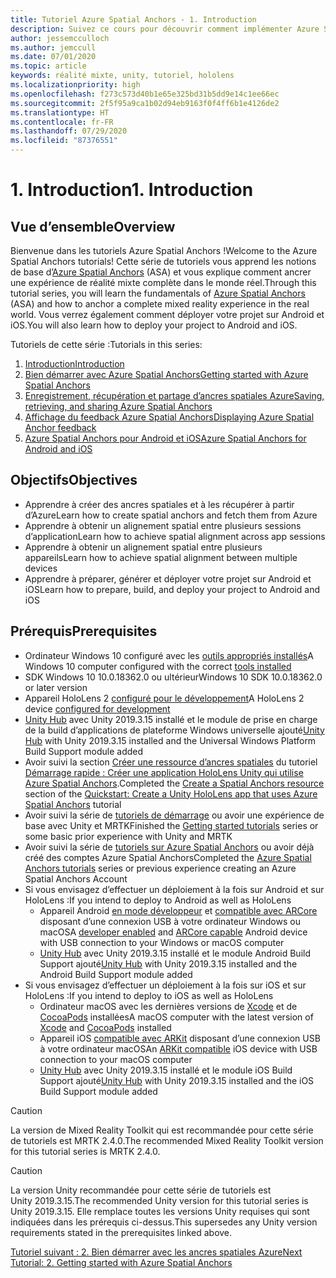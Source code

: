 ```yaml
---
title: Tutoriel Azure Spatial Anchors - 1. Introduction
description: Suivez ce cours pour découvrir comment implémenter Azure Spatial Anchors dans une application de réalité mixte.
author: jessemcculloch
ms.author: jemccull
ms.date: 07/01/2020
ms.topic: article
keywords: réalité mixte, unity, tutoriel, hololens
ms.localizationpriority: high
ms.openlocfilehash: f273c573d40b1e65e325bd31b5dd9e14c1ee66ec
ms.sourcegitcommit: 2f5f95a9ca1b02d94eb9163f0f4ff6b1e4126de2
ms.translationtype: HT
ms.contentlocale: fr-FR
ms.lasthandoff: 07/29/2020
ms.locfileid: "87376551"
---
```

# <a name="1-introduction"></a><span data-ttu-id="704a7-105">1. Introduction</span><span class="sxs-lookup"><span data-stu-id="704a7-105">1. Introduction</span></span>

## <a name="overview"></a><span data-ttu-id="704a7-106">Vue d’ensemble</span><span class="sxs-lookup"><span data-stu-id="704a7-106">Overview</span></span>

<span data-ttu-id="704a7-107">Bienvenue dans les tutoriels Azure Spatial Anchors !</span><span class="sxs-lookup"><span data-stu-id="704a7-107">Welcome to the Azure Spatial Anchors tutorials!</span></span> <span data-ttu-id="704a7-108">Cette série de tutoriels vous apprend les notions de base d’<a href="https://azure.microsoft.com/services/spatial-anchors" target="_blank">Azure Spatial Anchors</a> (ASA) et vous explique comment ancrer une expérience de réalité mixte complète dans le monde réel.</span><span class="sxs-lookup"><span data-stu-id="704a7-108">Through this tutorial series, you will learn the fundamentals of <a href="https://azure.microsoft.com/services/spatial-anchors" target="_blank">Azure Spatial Anchors</a> (ASA) and how to anchor a complete mixed reality experience in the real world.</span></span> <span data-ttu-id="704a7-109">Vous verrez également comment déployer votre projet sur Android et iOS.</span><span class="sxs-lookup"><span data-stu-id="704a7-109">You will also learn how to deploy your project to Android and iOS.</span></span>

<span data-ttu-id="704a7-110">Tutoriels de cette série :</span><span class="sxs-lookup"><span data-stu-id="704a7-110">Tutorials in this series:</span></span>

1. [<span data-ttu-id="704a7-111">Introduction</span><span class="sxs-lookup"><span data-stu-id="704a7-111">Introduction</span></span>](mr-learning-asa-01.md)
2. [<span data-ttu-id="704a7-112">Bien démarrer avec Azure Spatial Anchors</span><span class="sxs-lookup"><span data-stu-id="704a7-112">Getting started with Azure Spatial Anchors</span></span>](mr-learning-asa-02.md)
3. [<span data-ttu-id="704a7-113">Enregistrement, récupération et partage d’ancres spatiales Azure</span><span class="sxs-lookup"><span data-stu-id="704a7-113">Saving, retrieving, and sharing Azure Spatial Anchors</span></span>](mr-learning-asa-03.md)
4. [<span data-ttu-id="704a7-114">Affichage du feedback Azure Spatial Anchors</span><span class="sxs-lookup"><span data-stu-id="704a7-114">Displaying Azure Spatial Anchor feedback</span></span>](mr-learning-asa-04.md)
5. [<span data-ttu-id="704a7-115">Azure Spatial Anchors pour Android et iOS</span><span class="sxs-lookup"><span data-stu-id="704a7-115">Azure Spatial Anchors for Android and iOS</span></span>](mr-learning-asa-05.md)

## <a name="objectives"></a><span data-ttu-id="704a7-116">Objectifs</span><span class="sxs-lookup"><span data-stu-id="704a7-116">Objectives</span></span>

* <span data-ttu-id="704a7-117">Apprendre à créer des ancres spatiales et à les récupérer à partir d’Azure</span><span class="sxs-lookup"><span data-stu-id="704a7-117">Learn how to create spatial anchors and fetch them from Azure</span></span>
* <span data-ttu-id="704a7-118">Apprendre à obtenir un alignement spatial entre plusieurs sessions d’application</span><span class="sxs-lookup"><span data-stu-id="704a7-118">Learn how to achieve spatial alignment across app sessions</span></span>
* <span data-ttu-id="704a7-119">Apprendre à obtenir un alignement spatial entre plusieurs appareils</span><span class="sxs-lookup"><span data-stu-id="704a7-119">Learn how to achieve spatial alignment between multiple devices</span></span>
* <span data-ttu-id="704a7-120">Apprendre à préparer, générer et déployer votre projet sur Android et iOS</span><span class="sxs-lookup"><span data-stu-id="704a7-120">Learn how to prepare, build, and deploy your project to Android and iOS</span></span>

## <a name="prerequisites"></a><span data-ttu-id="704a7-121">Prérequis</span><span class="sxs-lookup"><span data-stu-id="704a7-121">Prerequisites</span></span>

* <span data-ttu-id="704a7-122">Ordinateur Windows 10 configuré avec les [outils appropriés installés](install-the-tools.md)</span><span class="sxs-lookup"><span data-stu-id="704a7-122">A Windows 10 computer configured with the correct [tools installed](install-the-tools.md)</span></span>
* <span data-ttu-id="704a7-123">SDK Windows 10 10.0.18362.0 ou ultérieur</span><span class="sxs-lookup"><span data-stu-id="704a7-123">Windows 10 SDK 10.0.18362.0 or later version</span></span>
* <span data-ttu-id="704a7-124">Appareil HoloLens 2 [configuré pour le développement](using-visual-studio.md#enabling-developer-mode)</span><span class="sxs-lookup"><span data-stu-id="704a7-124">A HoloLens 2 device [configured for development](using-visual-studio.md#enabling-developer-mode)</span></span>
* <span data-ttu-id="704a7-125"><a href="https://docs.unity3d.com/Manual/GettingStartedInstallingHub.html" target="_blank">Unity Hub</a> avec Unity 2019.3.15 installé et le module de prise en charge de la build d’applications de plateforme Windows universelle ajouté</span><span class="sxs-lookup"><span data-stu-id="704a7-125"><a href="https://docs.unity3d.com/Manual/GettingStartedInstallingHub.html" target="_blank">Unity Hub</a> with Unity 2019.3.15 installed and the Universal Windows Platform Build Support module added</span></span>
* <span data-ttu-id="704a7-126">Avoir suivi la section [Créer une ressource d’ancres spatiales](https://docs.microsoft.com/azure/spatial-anchors/quickstarts/get-started-unity-hololens#create-a-spatial-anchors-resource) du tutoriel [Démarrage rapide : Créer une application HoloLens Unity qui utilise Azure Spatial Anchors](https://docs.microsoft.com/azure/spatial-anchors/quickstarts/get-started-unity-hololens).</span><span class="sxs-lookup"><span data-stu-id="704a7-126">Completed the [Create a Spatial Anchors resource](https://docs.microsoft.com/azure/spatial-anchors/quickstarts/get-started-unity-hololens#create-a-spatial-anchors-resource) section of the [Quickstart: Create a Unity HoloLens app that uses Azure Spatial Anchors](https://docs.microsoft.com/azure/spatial-anchors/quickstarts/get-started-unity-hololens) tutorial</span></span>
* <span data-ttu-id="704a7-127">Avoir suivi la série de [tutoriels de démarrage](mr-learning-base-01.md) ou avoir une expérience de base avec Unity et MRTK</span><span class="sxs-lookup"><span data-stu-id="704a7-127">Finished the [Getting started tutorials](mr-learning-base-01.md) series or some basic prior experience with Unity and MRTK</span></span>
* <span data-ttu-id="704a7-128">Avoir suivi la série de [tutoriels sur Azure Spatial Anchors](mr-learning-asa-01.md) ou avoir déjà créé des comptes Azure Spatial Anchors</span><span class="sxs-lookup"><span data-stu-id="704a7-128">Completed the [Azure Spatial Anchors tutorials](mr-learning-asa-01.md) series or previous experience creating an Azure Spatial Anchors Account</span></span>
* <span data-ttu-id="704a7-129">Si vous envisagez d’effectuer un déploiement à la fois sur Android et sur HoloLens :</span><span class="sxs-lookup"><span data-stu-id="704a7-129">If you intend to deploy to Android as well as HoloLens</span></span>
  * <span data-ttu-id="704a7-130">Appareil Android <a href="https://developer.android.com/studio/debug/dev-options" target="_blank">en mode développeur</a> et <a href="https://developers.google.com/ar/discover/supported-devices" target="_blank">compatible avec ARCore</a> disposant d’une connexion USB à votre ordinateur Windows ou macOS</span><span class="sxs-lookup"><span data-stu-id="704a7-130">A <a href="https://developer.android.com/studio/debug/dev-options" target="_blank">developer enabled</a> and <a href="https://developers.google.com/ar/discover/supported-devices" target="_blank">ARCore capable</a> Android device with USB connection to your Windows or macOS computer</span></span>
  * <span data-ttu-id="704a7-131"><a href="https://docs.unity3d.com/Manual/GettingStartedInstallingHub.html" target="_blank">Unity Hub</a> avec Unity 2019.3.15 installé et le module Android Build Support ajouté</span><span class="sxs-lookup"><span data-stu-id="704a7-131"><a href="https://docs.unity3d.com/Manual/GettingStartedInstallingHub.html" target="_blank">Unity Hub</a> with Unity 2019.3.15 installed and the Android Build Support module added</span></span>
* <span data-ttu-id="704a7-132">Si vous envisagez d’effectuer un déploiement à la fois sur iOS et sur HoloLens :</span><span class="sxs-lookup"><span data-stu-id="704a7-132">If you intend to deploy to iOS as well as HoloLens</span></span>
  * <span data-ttu-id="704a7-133">Ordinateur macOS avec les dernières versions de <a href="https://geo.itunes.apple.com/us/app/xcode/id497799835?mt=12" target="_blank">Xcode</a> et de <a href="https://cocoapods.org" target="_blank">CocoaPods</a> installées</span><span class="sxs-lookup"><span data-stu-id="704a7-133">A macOS computer with the latest version of <a href="https://geo.itunes.apple.com/us/app/xcode/id497799835?mt=12" target="_blank">Xcode</a> and <a href="https://cocoapods.org" target="_blank">CocoaPods</a> installed</span></span>
  * <span data-ttu-id="704a7-134">Appareil iOS <a href="https://developer.apple.com/documentation/arkit/verifying_device_support_and_user_permission" target="_blank">compatible avec ARKit</a> disposant d’une connexion USB à votre ordinateur macOS</span><span class="sxs-lookup"><span data-stu-id="704a7-134">An <a href="https://developer.apple.com/documentation/arkit/verifying_device_support_and_user_permission" target="_blank">ARKit compatible</a> iOS device with USB connection to your macOS computer</span></span>
  * <span data-ttu-id="704a7-135"><a href="https://docs.unity3d.com/Manual/GettingStartedInstallingHub.html" target="_blank">Unity Hub</a> avec Unity 2019.3.15 installé et le module iOS Build Support ajouté</span><span class="sxs-lookup"><span data-stu-id="704a7-135"><a href="https://docs.unity3d.com/Manual/GettingStartedInstallingHub.html" target="_blank">Unity Hub</a> with Unity 2019.3.15 installed and the iOS Build Support module added</span></span>

> [!CAUTION]
> <span data-ttu-id="704a7-136">La version de Mixed Reality Toolkit qui est recommandée pour cette série de tutoriels est MRTK 2.4.0.</span><span class="sxs-lookup"><span data-stu-id="704a7-136">The recommended Mixed Reality Toolkit version for this tutorial series is MRTK 2.4.0.</span></span>

> [!CAUTION]
> <span data-ttu-id="704a7-137">La version Unity recommandée pour cette série de tutoriels est Unity 2019.3.15.</span><span class="sxs-lookup"><span data-stu-id="704a7-137">The recommended Unity version for this tutorial series is Unity 2019.3.15.</span></span> <span data-ttu-id="704a7-138">Elle remplace toutes les versions Unity requises qui sont indiquées dans les prérequis ci-dessus.</span><span class="sxs-lookup"><span data-stu-id="704a7-138">This supersedes any Unity version requirements stated in the prerequisites linked above.</span></span>

[<span data-ttu-id="704a7-139">Tutoriel suivant : 2. Bien démarrer avec les ancres spatiales Azure</span><span class="sxs-lookup"><span data-stu-id="704a7-139">Next Tutorial: 2. Getting started with Azure Spatial Anchors</span></span>](mr-learning-asa-02.md)
